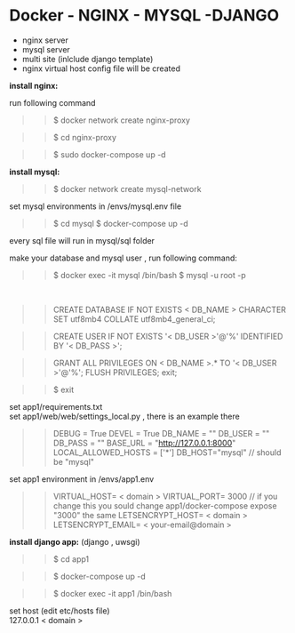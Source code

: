# Docker - NGINX - MYSQL -DJANGO
- nginx server
- mysql server
- multi site (inlclude django template)
- nginx virtual host config file will be created

**install nginx:**

run following command
>>$ docker network create nginx-proxy

>>$ cd nginx-proxy

>>$ sudo docker-compose up -d


**install mysql:**
>>$ docker network create mysql-network


set mysql environments in /envs/mysql.env file

>>$ cd mysql
>>$ docker-compose up -d

every sql file will run in mysql/sql folder


make your database and mysql user , run following command:

>>$ docker exec -it mysql /bin/bash
>>$ mysql -u root -p
<br>

>> CREATE DATABASE IF NOT EXISTS < DB_NAME > CHARACTER SET utf8mb4 COLLATE utf8mb4_general_ci;

>> CREATE USER IF NOT EXISTS '< DB_USER >'@'%' IDENTIFIED BY '< DB_PASS >';

>> GRANT ALL PRIVILEGES ON < DB_NAME >.* TO '< DB_USER >'@'%';
>> FLUSH PRIVILEGES;
>> exit;

>>$ exit


set app1/requirements.txt
<br>
set app1/web/web/settings_local.py , there is an example there
>>DEBUG = True
>>DEVEL = True
>>DB_NAME = ""
>>DB_USER = ""
>>DB_PASS = ""
>>BASE_URL = "http://127.0.0.1:8000"
>>LOCAL_ALLOWED_HOSTS = ['*']
>>DB_HOST="mysql"  // should be "mysql"



set app1 environment in /envs/app1.env


>>VIRTUAL_HOST= < domain >
>>VIRTUAL_PORT= 3000  // if you change this you sould change app1/docker-compose  expose "3000" the same
>>LETSENCRYPT_HOST= < domain >
>>LETSENCRYPT_EMAIL= < your-email@domain >

**install django app:**
(django , uwsgi)
>>$ cd app1

>>$ docker-compose up -d


>>$ docker exec -it app1 /bin/bash



set host (edit etc/hosts file)
<br>
127.0.0.1   < domain >
